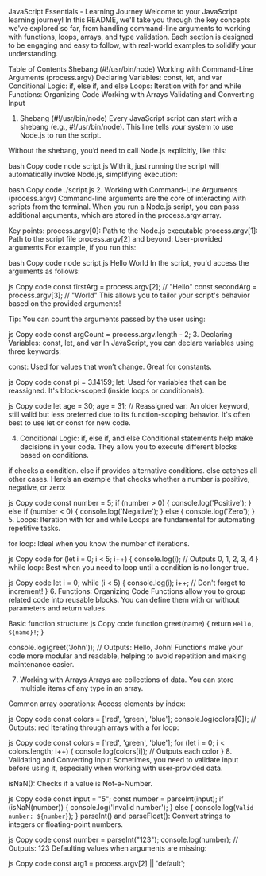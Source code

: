 JavaScript Essentials - Learning Journey
Welcome to your JavaScript learning journey! In this README, we'll take you through the key concepts we've explored so far, from handling command-line arguments to working with functions, loops, arrays, and type validation. Each section is designed to be engaging and easy to follow, with real-world examples to solidify your understanding.

Table of Contents
Shebang (#!/usr/bin/node)
Working with Command-Line Arguments (process.argv)
Declaring Variables: const, let, and var
Conditional Logic: if, else if, and else
Loops: Iteration with for and while
Functions: Organizing Code
Working with Arrays
Validating and Converting Input
1. Shebang (#!/usr/bin/node)
Every JavaScript script can start with a shebang (e.g., #!/usr/bin/node). This line tells your system to use Node.js to run the script.

Without the shebang, you’d need to call Node.js explicitly, like this:

bash
Copy code
node script.js
With it, just running the script will automatically invoke Node.js, simplifying execution:

bash
Copy code
./script.js
2. Working with Command-Line Arguments (process.argv)
Command-line arguments are the core of interacting with scripts from the terminal. When you run a Node.js script, you can pass additional arguments, which are stored in the process.argv array.

Key points:
process.argv[0]: Path to the Node.js executable
process.argv[1]: Path to the script file
process.argv[2] and beyond: User-provided arguments
For example, if you run this:

bash
Copy code
node script.js Hello World
In the script, you'd access the arguments as follows:

js
Copy code
const firstArg = process.argv[2]; // "Hello"
const secondArg = process.argv[3]; // "World"
This allows you to tailor your script's behavior based on the provided arguments!

Tip:
You can count the arguments passed by the user using:

js
Copy code
const argCount = process.argv.length - 2;
3. Declaring Variables: const, let, and var
In JavaScript, you can declare variables using three keywords:

const: Used for values that won’t change. Great for constants.

js
Copy code
const pi = 3.14159;
let: Used for variables that can be reassigned. It's block-scoped (inside loops or conditionals).

js
Copy code
let age = 30;
age = 31; // Reassigned
var: An older keyword, still valid but less preferred due to its function-scoping behavior. It's often best to use let or const for new code.

4. Conditional Logic: if, else if, and else
Conditional statements help make decisions in your code. They allow you to execute different blocks based on conditions.

if checks a condition.
else if provides alternative conditions.
else catches all other cases.
Here’s an example that checks whether a number is positive, negative, or zero:

js
Copy code
const number = 5;
if (number > 0) {
  console.log('Positive');
} else if (number < 0) {
  console.log('Negative');
} else {
  console.log('Zero');
}
5. Loops: Iteration with for and while
Loops are fundamental for automating repetitive tasks.

for loop: Ideal when you know the number of iterations.

js
Copy code
for (let i = 0; i < 5; i++) {
  console.log(i); // Outputs 0, 1, 2, 3, 4
}
while loop: Best when you need to loop until a condition is no longer true.

js
Copy code
let i = 0;
while (i < 5) {
  console.log(i);
  i++; // Don't forget to increment!
}
6. Functions: Organizing Code
Functions allow you to group related code into reusable blocks. You can define them with or without parameters and return values.

Basic function structure:
js
Copy code
function greet(name) {
  return `Hello, ${name}!`;
}

console.log(greet('John')); // Outputs: Hello, John!
Functions make your code more modular and readable, helping to avoid repetition and making maintenance easier.

7. Working with Arrays
Arrays are collections of data. You can store multiple items of any type in an array.

Common array operations:
Access elements by index:

js
Copy code
const colors = ['red', 'green', 'blue'];
console.log(colors[0]); // Outputs: red
Iterating through arrays with a for loop:

js
Copy code
const colors = ['red', 'green', 'blue'];
for (let i = 0; i < colors.length; i++) {
  console.log(colors[i]); // Outputs each color
}
8. Validating and Converting Input
Sometimes, you need to validate input before using it, especially when working with user-provided data.

isNaN(): Checks if a value is Not-a-Number.

js
Copy code
const input = "5";
const number = parseInt(input);
if (isNaN(number)) {
  console.log('Invalid number');
} else {
  console.log(`Valid number: ${number}`);
}
parseInt() and parseFloat(): Convert strings to integers or floating-point numbers.

js
Copy code
const number = parseInt("123");
console.log(number); // Outputs: 123
Defaulting values when arguments are missing:

js
Copy code
const arg1 = process.argv[2] || 'default';
